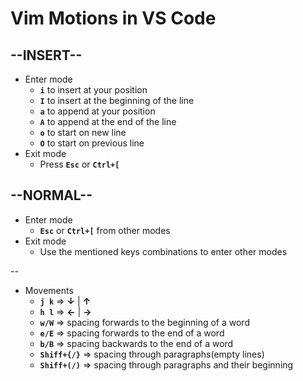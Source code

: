# Vim Motions in VS Code

--INSERT--
-

- Enter mode
  - **`i`** to insert at your position
  - **`I`** to insert at the beginning of the line
  - **`a`** to append at your position
  - **`A`** to append at the end of the line
  - **`o`** to start on new line
  - **`O`** to start on previous line 
- Exit mode
  - Press **`Esc`** or **`Ctrl+[`**

--NORMAL--
-

- Enter mode
  - **`Esc`** or **`Ctrl+[`** from other modes
- Exit mode
  - Use the mentioned keys combinations to enter other modes

--

- Movements
  - **`j k`** => **↓** | **↑**
  - **`h l`** => **←** | **→**
  - **`w/W`** => spacing forwards to the beginning of a word
  - **`e/E`** => spacing forwards to the end of a word
  - **`b/B`** => spacing backwards to the end of a word
  - **`Shiff+{/}`** => spacing through paragraphs(empty lines)
  - **`Shiff+(/)`** => spacing through paragraphs and their beginning
  
